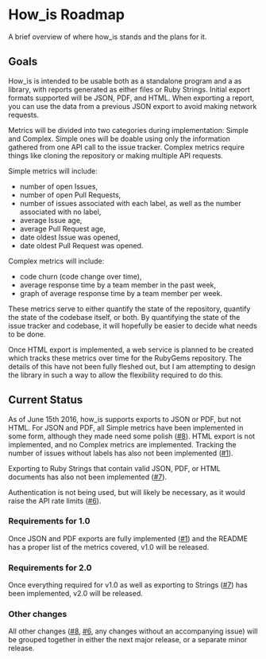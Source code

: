 # How_is Roadmap

A brief overview of where how_is stands and the plans for it.

## Goals

How_is is intended to be usable both as a standalone program and a as library, with reports generated as either files or Ruby Strings. Initial export formats supported will be JSON, PDF, and HTML. When exporting a report, you can use the data from a previous JSON export to avoid making network requests.

Metrics will be divided into two categories during implementation: Simple and Complex. Simple ones will be doable using only the information gathered from one API call to the issue tracker. Complex metrics require things like cloning the repository or making multiple API requests.

Simple metrics will include:

* number of open Issues,
* number of open Pull Requests,
* number of issues associated with each label, as well as the number associated with no label,
* average Issue age,
* average Pull Request age,
* date oldest Issue was opened,
* date oldest Pull Request was opened.

Complex metrics will include:

* code churn (code change over time),
* average response time by a team member in the past week,
* graph of average response time by a team member per week.

These metrics serve to either quantify the state of the repository, quantify the state of the codebase itself, or both. By quantifying the state of the issue tracker and codebase, it will hopefully be easier to decide what needs to be done.

Once HTML export is implemented, a web service is planned to be created which tracks these metrics over time for the RubyGems repository. The details of this have not been fully fleshed out, but I am attempting to design the library in such a way to allow the flexibility required to do this.

## Current Status

As of June 15th 2016, how_is supports exports to JSON or PDF, but not HTML. For JSON and PDF, all Simple metrics have been implemented in some form, although they made need some polish ([#8](https://github.com/duckinator/how_is/issues/8)). HTML export is not implemented, and no Complex metrics are implemented. Tracking the number of issues without labels has also not been implemented ([#1](https://github.com/duckinator/how_is/issues/1)).

Exporting to Ruby Strings that contain valid JSON, PDF, or HTML documents has also not been implemented ([#7](https://github.com/duckinator/how_is/issues/7)).

Authentication is not being used, but will likely be necessary, as it would raise the API rate limits ([#6](https://github.com/duckinator/how_is/issues/6)).

### Requirements for 1.0

Once JSON and PDF exports are fully implemented ([#1](https://github.com/duckinator/how_is/issues/1)) and the README has a proper list of the metrics covered, v1.0 will be released.

### Requirements for 2.0

Once everything required for v1.0 as well as exporting to Strings ([#7](https://github.com/duckinator/how_is/issues/7)) has been implemented, v2.0 will be released.

### Other changes

All other changes ([#8](https://github.com/duckinator/how_is/issues/8), [#6](https://github.com/duckinator/how_is/issues/6), any changes without an accompanying issue) will be grouped together in either the next major release, or a separate minor release.
